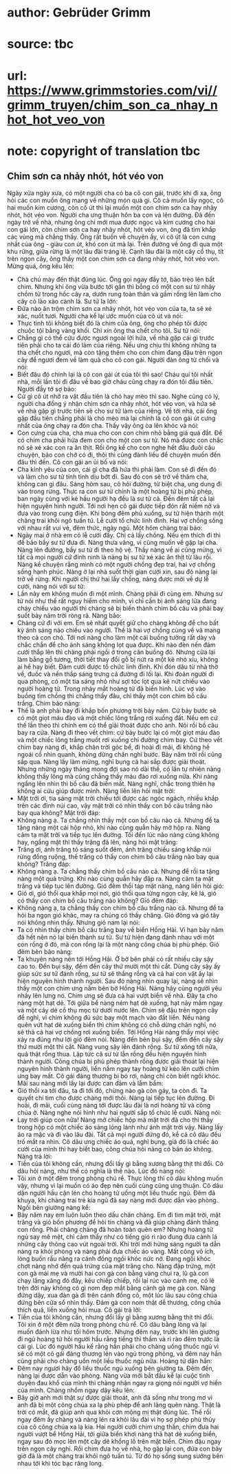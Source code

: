 # author: Gebrüder Grimm
# source: tbc
# url: https://www.grimmstories.com/vi//grimm_truyen/chim_son_ca_nhay_nhot_hot_veo_von
# note: copyright of translation tbc

## Chim sơn ca nhảy nhót, hót véo von 

Ngày xửa ngày xưa, có một người cha có ba cô con gái, trước khi đi xa,
ông hỏi các con muốn ông mang về những món quà gì. Cô cả muốn lấy ngọc,
cô hai muốn kim cương, còn cô út thì lại muốn một con chim sơn ca hay
nhảy nhót, hót véo von. Người cha ưng thuận hôn ba con và lên đường.
Đã đến ngày trở về nhà, nhưng ông chỉ mới mua được ngọc và kim cương cho
hai con gái lớn, còn chim sơn ca hay nhảy nhót, hót véo von, ông đã tìm
khắp các vùng mà chẳng thấy. Ông rất buồn về chuyện ấy, vì cô út là con
cưng nhất của ông - giàu con út, khó con út mà lại. Trên đường về ông đi
qua một khu rừng, giữa rừng là một lâu đài tráng lệ. Cạnh lâu đài là một
cây cổ thụ, tít trên ngọn cây, ông thấy một con chim sơn ca đang nhảy
nhót, hót véo von.
Mừng quá, ông kêu lên:
- Chà chú mày đến thật đúng lúc.
Ông gọi ngay đầy tớ, bảo trèo lên bắt chim. Nhưng khi ông vừa bước tới
gần thì bỗng có một con sư tử nhảy chồm từ trong hốc cây ra, dướn rung
toàn thân và gầm rống lên làm cho cây cỏ lào xào cành lá.
Sư tử la lớn:
- Đứa nào ăn trộm chim sơn ca nhảy nhót, hót véo von của ta, ta sẽ xé
xác, nuốt tươi.
Người cha kể lại ước muốn của cô út và nói:
- Thực tình tôi không biết đó là chim của ông, ông cho phép tôi được
chuộc tội bằng vàng khối. Chỉ xin ông tha chết cho tôi.
Sư tử nói:
- Chẳng gì có thể cứu được ngươi ngoài lời hứa, về nhà gặp cái gì trước
tiên phải cho ta cái đó làm của riêng. Nếu ưng chịu thì không những ta
tha chết cho ngươi, mà còn tặng thêm cho con chim đang đậu trên ngọn cây
để ngươi đem về làm quà cho cô con gái.
Người đàn ông từ chối và nói:
- Biết đâu đó chính lại là cô con gái út của tôi thì sao! Cháu quí tôi
nhất nhà, mỗi lần tôi đi đâu về bao giờ cháu cũng chạy ra đón tôi đầu
tiên.
Người đầy tớ sợ bảo:
- Cứ gì cô út nhỡ ra vật đầu tiên là chó hay mèo thì sao.
Nghe cũng có lý, người cha đồng ý nhận chim sơn ca nhảy nhót, hót véo
von, và hứa sẽ về nhà gặp gì trước tiên sẽ cho sư tử làm của riêng.
Về tới nhà, cái ông gặp đầu tiên chẳng phải là chó mèo mà lại chính là
cô con gái út cưng nhất của ông chạy ra đón cha.
Thấy vậy ông òa lên khóc và nói:
- Con cưng của cha, cha mua cho con con chim nhỏ bằng giá quá đắt. Để có
chim cha phải hứa đem con cho một con sư tử. Nó mà được con chắc nó sẽ
xé xác con ra ăn thịt.
Rồi ông kể cho con nghe hết đầu đuôi câu chuyện, bảo con chớ có đi, thôi
thì cũng đành liều để chuyện muốn đến đâu thì đến. Cô con gái an ủi bố
và nói:
- Cha kính yêu của con, cái gì cha đã hứa thì phải làm. Con sẽ đi đến đó
và làm cho sư tử tính tình dịu bớt đi. Sau đó con sẽ trở về thăm cha,
không can gì đâu.
Sáng hôm sau, cô hỏi đường, từ biệt cha, ung dung đi vào trong rừng.
Thực ra con sư tử chính là một hoàng tử bị phù phép, ban ngày cùng với
kẻ hầu người hạ đều là sư tử cả. Đến đêm tất cả lại hiện nguyên hình
người. Tới nơi hẹn cô gái được tiếp đón rất niềm nở và đưa vào trong
cung điện. Khi bóng đêm phủ xuống, sư tử hiện thành một chàng trai khôi
ngô tuấn tú. Lễ cưới tổ chức linh đình. Hai vợ chồng sống với nhau rất
vui vẻ, đêm thức, ngày ngủ.
Một hôm chàng trai bảo:
- Ngày mai ở nhà em có lễ cưới đấy. Chị cả lấy chồng. Nếu em thích đi
thì để bảo bầy sư tử đưa đi.
Nàng thưa vâng, vì cũng muốn về gặp lại cha. Nàng lên đường, bầy sư tử
đi theo hộ vệ.
Thấy nàng về ai cũng mừng, vì tất cả mọi người cứ đinh ninh là nàng bị
sư tử xé xác ăn thịt từ lâu rồi. Nàng kể chuyện rằng mình có một người
chồng đẹp trai, hai vợ chồng sống hạnh phúc. Nàng ở lại nhà suốt thời
gian cưới xin, sau đó nàng lại trở về rừng.
Khi người chị thứ hai lấy chồng, nàng được mời về dự lễ cưới, nàng nói
với sư tử:
- Lần này em không muốn đi một mình. Chàng phải đi cùng em.
Nhưng sư tử nói như thế rất nguy hiểm cho mình, vì chỉ cần bị ánh sáng
lửa đang cháy chiếu vào người thì chàng sẽ bị biến thành chim bồ câu và
phải bay suốt bảy năm trời ròng rã.
Nàng bảo:
- Chàng cứ đi với em. Em sẽ nhất quyết giữ cho chàng không để cho bất kỳ
ánh sáng nào chiếu vào người.
Thế là hai vợ chồng cùng về và mang theo cả con chó. Tới nơi nàng cho
làm một cái buồng tường rất dày và chắc chắn để cho ánh sáng không lọt
qua được. Khi nào đèn nến đám cưới thắp lên thì chàng phải ngồi ở trong
căn buồng đó. Nhưng cửa lại làm bằng gỗ tương, thời tiết thay đổi gỗ bị
nứt ra một kẽ nhỏ xíu, không ai hề hay biết.
Đám cưới được tổ chức linh đình. Khi đón dâu từ nhà thờ về, đuốc và nến
thắp sáng trưng cả đường đi lối lại. Khi đoàn người đi qua phòng, có một
tia sáng nhỏ như sợi tóc lọt qua kẽ nứt chiếu vào người hoàng tử. Trong
nháy mắt hoàng tử đã biến hình. Lúc vợ vào buồng tìm chồng thì chẳng
thấy đâu, chỉ thấy một con chim bồ câu trắng. Chim bảo nàng:
- Thế là anh phải bay đi khắp bốn phương trời bảy năm. Cứ bảy bước sẽ có
một giọt máu đào và một chiếc lông trắng rơi xuống đất. Nếu em cứ thế
lần theo thì chính em có thể giải thoát được cho anh.
Nói rồi bồ câu bay ra cửa. Nàng đi theo vết chim: cứ bảy bước lại có một
giọt máu đào và một chiếc lông trắng muốt rơi xuống chỉ đường chim bay.
Cứ theo vết chim bay nàng đi, khắp chân trời góc bể, đi hoài đi mãi, đi
không hề ngoái cổ nhìn quanh, không dừng chân nghỉ bước.
Bảy năm trời rồi cũng sắp qua. Nàng lấy làm mừng, nghĩ bụng cả hai sắp
được giải thoát. Nhưng những ngày tháng mong đợi sao nó dài thế, có lần
tự nhiên nàng không thấy lông mà cũng chẳng thấy máu đào rơi xuống nữa.
Khi nàng ngẩng lên nhìn thì bồ câu đã biến mất. Nàng nghĩ, chắc trong
thiên hạ không ai cứu giúp được mình. Nàng liền lên hỏi mặt trời:
- Mặt trời ơi, tia sáng mặt trời chiếu tới được các ngóc ngách, nhiều
khắp trên các đỉnh núi cao, vậy mặt trời có nhìn thấy con bồ câu trắng
nào bay qua không?
Mặt trời đáp:
- Không nàng ạ. Ta chẳng nhìn thấy một con bồ câu nào cả. Nhưng để ta
tặng nàng một cái hộp nhỏ, khi nào cùng quẫn hãy mở hộp ra.
Nàng cảm tạ mặt trời và tiếp tục lên đường. Tối đến lúc nào nàng cũng
không hay, ngẩng mặt thì thấy trăng đã lên, nàng hỏi mặt trăng:
- Trăng ơi, ánh trăng tỏ sáng suốt đêm, ánh trăng chiếu sáng khắp núi
rừng đồng ruộng, thế trăng có thấy con chim bồ câu trắng nào bay qua
không?
Trăng đáp:
- Không nàng ạ. Ta chẳng thấy chim bồ câu nào cả. Nhưng để rồi ta tặng
nàng một quả trứng. Khi nào cùng quẫn hãy đập ra.
Nàng cảm tạ mặt trăng và tiếp tục lên đường. Gió đêm thổi táp mặt nàng,
nàng liền hỏi gió:
- Gió ơi, gió thổi qua khắp mọi nơi, gió thổi qua từng ngọn cây, kẽ lá,
gió có thấy con chim bồ câu trắng nào không?
Gió đêm đáp:
- Không nàng ạ, ta chẳng thấy con chim bồ câu trắng nào cả. Nhưng để ta
hỏi ba ngọn gió khác, may ra chúng có thấy chăng.
Gió đông và gió tây nói không nhìn thấy. Nhưng gió nam lại nói:
- Ta có nhìn thấy chim bồ câu trắng bay về biển Hồng Hải. Vì hạn bảy năm
đã hết nên nó lại biến thành sư tử. Sư tử hiện đang đánh nhau với một
con rồng ở đó, mà con rồng lại là một nàng công chúa bị phù phép.
Gió đêm bèn bảo nàng:
- Ta khuyên nàng nên tới Hồng Hải. Ở bờ bên phải có rất nhiều cây sậy
cao to. Đến bụi sậy, đếm đến cây thứ mười một thì cắt. Dùng cây sậy ấy
giúp sức sư tử đánh rồng, sư tử sẽ thắng rồng và cả hai con vật ấy lại
hiện nguyên hình thành người. Sau đó nàng nhìn quay lại, nàng sẽ nhìn
thấy một con chim ưng nằm bên bờ Hồng Hải. Nàng hãy cùng người yêu nhảy
lên lưng nó. Chim ưng sẽ đưa cả hai vượt biển về nhà. Đây ta cho nàng
một hạt dẻ. Tới giữa bể nàng ném hạt dẻ xuống, hạt nảy mầm ngay và một
cây dẻ cổ thụ mọc từ dưới nước lên. Chim sẽ đậu trên ngọn cây để nghỉ,
vì chim không đủ sức bay một mạch vào đất liền. Nếu nàng quên vứt hạt dẻ
xuống biển thì chim không có chỗ dừng chân nghỉ, nó sẽ thả cả hai vợ
chồng rơi xuống biển.
Tới Hồng Hải nàng thấy mọi việc xảy ra đúng như lời gió đêm nói. Nàng
đến bên bụi sậy, đếm đến cây sậy thứ mười một thì cắt. Nàng vung sậy lên
đánh rồng. Sư tử xông tới nữa, quả thật rồng thua. Lập tức cả sư tử lẫn
rồng đều hiện nguyên hình thành người.
Công chúa bị phù phép thành rồng được giải thoát lại hiện nguyên hình
thành người, liền nắm ngay tay hoàng tử kéo lên cưỡi chim ưng bay mất.
Cô gái đáng thương bị bỏ rơi, nàng chỉ còn biết ngồi khóc.
Mãi sau nàng mới lấy lại được can đảm và lẩm bẩm:
- Gió thổi xa tới đâu, ta đi tới đó, chừng nào gà còn gáy, ta còn đi. Ta
quyết chí tìm cho được chàng mới thôi.
Nàng lại tiếp tục lên đường. Đi hoài, đi mãi, cuối cùng nàng tới được
lâu đài là nơi hoàng tử và công chúa ở. Nàng nghe nói hình như hai người
sắp tổ chức lễ cưới. Nàng nói:
- Lạy trời giúp con nữa!
Nàng mở chiếc hộp mà mặt trời đã cho thì thấy trong hộp có một chiếc áo
sáng lóng lánh như ánh mặt trời vậy. Nàng lấy áo ra mặc và đi vào lâu
đài. Tất cả mọi người đứng đó, kể cả cô dâu đều trố mắt ra nhìn. Cô dâu
ưng chiếc áo quá, nghĩ bụng, giá đó là chiếc áo cưới của mình thì hay
biết bao, công chúa hỏi nàng có bán áo không. Nàng trả lời:
- Tiền của tôi không cần, nhưng đổi lấy gì bằng xương bằng thịt thì
đổi.
Cô dâu hỏi nàng, như thế có nghĩa là thế nào. Lúc đó nàng nói:
- Tôi xin ở một đêm trong phòng chú rể.
Thực lòng thì cô dâu không muốn vậy, nhưng vì lại muốn có áo đẹp nên
cuối cùng cũng ưng thuận. Cô dâu dặn người hầu cận lén cho hoàng tử uống
một liều thuốc ngủ.
Đêm đã khuya, khi chàng trai trẻ kia ngủ đã say nàng mới được dẫn vào
phòng. Ngồi bên giường nàng kể:
- Bảy năm nay em luôn luôn theo dấu chân chàng. Em đi tìm mặt trời, mặt
trăng và gió bốn phương để hỏi tin chàng và đã giúp chàng đánh thắng con
rồng. Phải chăng chàng đã hoàn toàn quên em?
Nhưng hoàng tử ngủ say mê mệt, chỉ cảm thấy như có tiếng gió rì rào đung
đưa cành lá những cây thông cao vút ngoài trời.
Khi trời mới hửng sáng người ta dẫn nàng ra khỏi phòng và nàng phải đưa
chiếc áo vàng. Mất công vô ích, lòng buồn rầu nàng ra cánh đồng ngồi
khóc nức nở. Đang ngồi khóc chợt nàng nhớ đến quả trứng của mặt trăng
cho. Nàng đập trứng, một con gà mái mẹ và mười hai con gà con bằng vàng
chui ra, lũ gà con chạy lăng xăng đó đây, kêu chiếp chiếp, rồi lại rúc
vào cánh mẹ, có lẽ trên đời này không có gì nom đẹp mắt bằng cảnh gà mẹ
gà con. Nàng đứng dậy, xua đàn gà đi trên cánh đồng cỏ, một lúc lâu sau
công chúa đứng bên cửa sổ nhìn thấy. Đám gà con nom thật dễ thương, công
chúa thích quá, liền xuống hỏi mua. Cô gái trả lời:
- Tiền của tôi không cần, nhưng đổi lấy gì bằng xương bằng thịt thì đổi.
Tôi xin ở một đêm nữa trong phòng chú rể.
Cô dâu bằng lòng và lại muốn đánh lừa như tối hôm trước. Nhưng đêm nay,
trước khi lên giường đi ngủ hoàng tử hỏi người hầu rằng tiếng thì thầm
và rì rào đêm trước là cái gì. Lúc đó người hầu kể rằng hắn phải cho
chàng uống thuốc ngủ vì sẽ có một cô gái đáng thương lẻn vào ngủ trong
phòng, và đêm nay hắn cũng phải cho chàng uốn một liều thuốc ngủ nữa.
Hoàng tử dặn hắn:
- Đêm nay ngươi hãy đổ liều thuốc ngủ xuống bên giường ta.
Đêm đến, nàng lại được dẫn vào phòng. Nàng vừa mới bắt đầu kể lại cuộc
tình duyên đau khổ của mình thì chàng nhận ngay ra giọng nói người vợ
hiền của mình. Chàng nhổm ngay dậy kêu lên:
- Bây giờ anh mới thật sự được giải thoát, anh đã sống như trong mơ vì
anh đã bị một công chúa xa lạ phù phép để anh lãng quên nàng. Thật là
trời có mắt, đã giúp anh qua khỏi cơn mộng mị thật đúng lúc.
Thế rồi ngay đêm ấy chàng và nàng lén ra khỏi lâu đài vì họ sợ phép phù
thủy của cô công chúa xa lạ kia. Hai người cưỡi chim ưng thần, chim đưa
hai người vượt bể Hồng Hải, tới giữa biển khơi nàng thả hạt dẻ xuống
biển, ngay sau đó mọc lên một cây dẻ khổng lồ trên mặt biển. Chim đậu
ngay trên ngọn cây nghỉ. Rồi chim đưa họ về nhà, họ gặp lại con, đứa con
bây giờ đã là một chàng trai khôi ngô tuấn tú. Từ đó họ sống sung sướng
bên nhau tới khi tóc bạc răng long.
